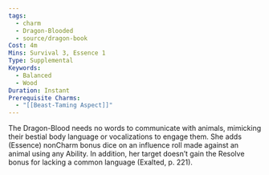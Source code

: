 ```yaml
---
tags:
  - charm
  - Dragon-Blooded
  - source/dragon-book
Cost: 4m
Mins: Survival 3, Essence 1
Type: Supplemental
Keywords:
  - Balanced
  - Wood
Duration: Instant
Prerequisite Charms:
  - "[[Beast-Taming Aspect]]"
---
```

The Dragon-Blood needs no words to communicate with animals, mimicking their bestial body language or vocalizations to engage them. She adds (Essence) nonCharm bonus dice on an influence roll made against an animal using any Ability. In addition, her target doesn’t gain the Resolve bonus for lacking a common language (Exalted, p. 221).